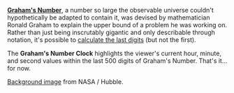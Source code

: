 [**Graham's Number**](https://en.wikipedia.org/wiki/Graham%27s_number), a number so large the observable universe couldn't hypothetically be adapted to contain it, was devised by mathematician Ronald Graham to explain the upper bound of a problem he was working on. Rather than just being inscrutably gigantic and only describable through notation, it's possible to [calculate the last digits](https://codegolf.stackexchange.com/questions/733/calculate-the-last-digits-of-grahams-number) (but not the first).

The **Graham's Number Clock** highlights the viewer's current hour, minute, and second values within the last 500 digits of Graham's Number. That's it... for now.

[Background image](http://hubblesite.org/image/2795/gallery) from NASA / Hubble.
